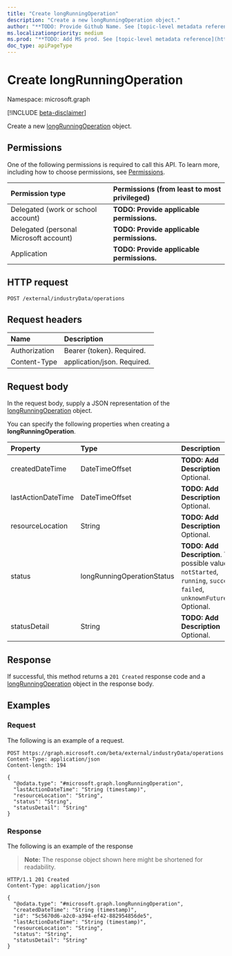 ```yaml
---
title: "Create longRunningOperation"
description: "Create a new longRunningOperation object."
author: "**TODO: Provide Github Name. See [topic-level metadata reference](https://aka.ms/msgo?pagePath=API/Document/Guidelines/Metadata)**"
ms.localizationpriority: medium
ms.prod: "**TODO: Add MS prod. See [topic-level metadata reference](https://aka.ms/msgo?pagePath=API/Document/Guidelines/Metadata)**"
doc_type: apiPageType
---
```


# Create longRunningOperation
Namespace: microsoft.graph

[!INCLUDE [beta-disclaimer](../../includes/beta-disclaimer.md)]

Create a new [longRunningOperation](../resources/longrunningoperation.md) object.

## Permissions
One of the following permissions is required to call this API. To learn more, including how to choose permissions, see [Permissions](/graph/permissions-reference).

|Permission type|Permissions (from least to most privileged)|
|:---|:---|
|Delegated (work or school account)|**TODO: Provide applicable permissions.**|
|Delegated (personal Microsoft account)|**TODO: Provide applicable permissions.**|
|Application|**TODO: Provide applicable permissions.**|

## HTTP request

<!-- {
  "blockType": "ignored"
}
-->
``` http
POST /external/industryData/operations
```

## Request headers
|Name|Description|
|:---|:---|
|Authorization|Bearer {token}. Required.|
|Content-Type|application/json. Required.|

## Request body
In the request body, supply a JSON representation of the [longRunningOperation](../resources/longrunningoperation.md) object.

You can specify the following properties when creating a **longRunningOperation**.

|Property|Type|Description|
|:---|:---|:---|
|createdDateTime|DateTimeOffset|**TODO: Add Description** Optional.|
|lastActionDateTime|DateTimeOffset|**TODO: Add Description** Optional.|
|resourceLocation|String|**TODO: Add Description** Optional.|
|status|longRunningOperationStatus|**TODO: Add Description**. The possible values are: `notStarted`, `running`, `succeeded`, `failed`, `unknownFutureValue`. Optional.|
|statusDetail|String|**TODO: Add Description** Optional.|



## Response

If successful, this method returns a `201 Created` response code and a [longRunningOperation](../resources/longrunningoperation.md) object in the response body.

## Examples

### Request
The following is an example of a request.
<!-- {
  "blockType": "request",
  "name": "create_longrunningoperation_from_"
}
-->
``` http
POST https://graph.microsoft.com/beta/external/industryData/operations
Content-Type: application/json
Content-length: 194

{
  "@odata.type": "#microsoft.graph.longRunningOperation",
  "lastActionDateTime": "String (timestamp)",
  "resourceLocation": "String",
  "status": "String",
  "statusDetail": "String"
}
```


### Response
The following is an example of the response
>**Note:** The response object shown here might be shortened for readability.
<!-- {
  "blockType": "response",
  "truncated": true,
  "@odata.type": "microsoft.graph.longRunningOperation"
}
-->
``` http
HTTP/1.1 201 Created
Content-Type: application/json

{
  "@odata.type": "#microsoft.graph.longRunningOperation",
  "createdDateTime": "String (timestamp)",
  "id": "5c5670d6-a2c0-a394-ef42-882954856de5",
  "lastActionDateTime": "String (timestamp)",
  "resourceLocation": "String",
  "status": "String",
  "statusDetail": "String"
}
```

